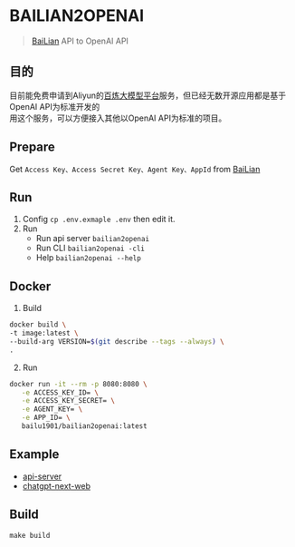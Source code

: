 # BAILIAN2OPENAI
> [BaiLian](https://bailian.console.aliyun.com/) API to OpenAI API
 
## 目的 
目前能免费申请到Aliyun的[百炼大模型平台](https://bailian.console.aliyun.com/)服务，但已经无数开源应用都是基于OpenAI API为标准开发的   
用这个服务，可以方便接入其他以OpenAI API为标准的项目。


## Prepare
Get `Access Key、Access Secret Key、Agent Key、AppId` from [BaiLian](https://help.aliyun.com/document_detail/2587494.html)

## Run
1. Config `cp .env.exmaple .env` then edit it.
2. Run
   - Run api server `bailian2openai`
   - Run CLI `bailian2openai -cli`
   - Help `bailian2openai --help`  

## Docker
1. Build
```bash
docker build \
-t image:latest \
--build-arg VERSION=$(git describe --tags --always) \
.
```

2. Run
```bash
docker run -it --rm -p 8080:8080 \
   -e ACCESS_KEY_ID= \
   -e ACCESS_KEY_SECRET= \
   -e AGENT_KEY= \
   -e APP_ID= \
   bailu1901/bailian2openai:latest
```

## Example
- [api-server](./cmd/example/api-server)
- [chatgpt-next-web](./cmd/example/chatgpt-next-web)

## Build
`make build`
